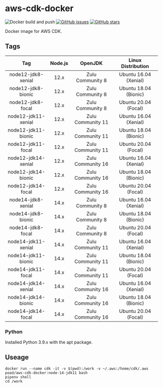 # aws-cdk-docker

![Docker build and push](https://github.com/poad/aws-cdk-docker/workflows/Docker%20build%20and%20push/badge.svg)
[![GitHub issues](https://img.shields.io/github/issues/poad/aws-cdk-docker.svg "GitHub issues")](https://github.com/poad/aws-cdk-docker)
[![GitHub stars](https://img.shields.io/github/stars/poad/aws-cdk-docker.svg "GitHub stars")](https://github.com/poad/aws-cdk-docker)

Docker image for AWS CDK.

## Tags

| Tag | Node.js | OpenJDK | Linux Distribution |
|:---:|:---:|:---:|:---:|
| node12-jdk8-xenial  | 12.x | Zulu Community 8  | Ubuntu 16.04 (Xenial) |
| node12-jdk8-bionic  | 12.x | Zulu Community 8  | Ubuntu 18.04 (Bionic) |
| node12-jdk8-focal   | 12.x | Zulu Community 8  | Ubuntu 20.04 (Focal)  |
| node12-jdk11-xenial | 12.x | Zulu Community 11 | Ubuntu 16.04 (Xenial) |
| node12-jdk11-bionic | 12.x | Zulu Community 11 | Ubuntu 18.04 (Bionic) |
| node12-jdk11-focal  | 12.x | Zulu Community 11 | Ubuntu 20.04 (Focal)  |
| node12-jdk14-xenial | 12.x | Zulu Community 16 | Ubuntu 16.04 (Xenial) |
| node12-jdk14-bionic | 12.x | Zulu Community 16 | Ubuntu 18.04 (Bionic) |
| node12-jdk14-focal  | 12.x | Zulu Community 16 | Ubuntu 20.04 (Focal)  |
| node14-jdk8-xenial  | 14.x | Zulu Community 8  | Ubuntu 16.04 (Xenial) |
| node14-jdk8-bionic  | 14.x | Zulu Community 8  | Ubuntu 18.04 (Bionic) |
| node14-jdk8-focal   | 14.x | Zulu Community 8  | Ubuntu 20.04 (Focal)  |
| node14-jdk11-xenial | 14.x | Zulu Community 11 | Ubuntu 16.04 (Xenial) |
| node14-jdk11-bionic | 14.x | Zulu Community 11 | Ubuntu 18.04 (Bionic) |
| node14-jdk11-focal  | 14.x | Zulu Community 11 | Ubuntu 20.04 (Focal)  |
| node14-jdk14-xenial | 14.x | Zulu Community 16 | Ubuntu 16.04 (Xenial) |
| node14-jdk14-bionic | 14.x | Zulu Community 16 | Ubuntu 18.04 (Bionic) |
| node14-jdk14-focal  | 14.x | Zulu Community 16 | Ubuntu 20.04 (Focal)  |

### Python

Installed Python 3.9.x with the apt package.

## Useage

```$sh
docker run --name cdk -it -v $(pwd):/work -v ~/.aws:/home/cdk/.aws poad/aws-cdk-docker:node-14-jdk11 bash
pipenv shell
cd /work
```
